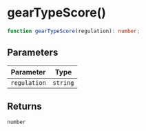 # gearTypeScore()

```ts
function gearTypeScore(regulation): number;
```

## Parameters

| Parameter    | Type     |
| ------------ | -------- |
| `regulation` | `string` |

## Returns

`number`

